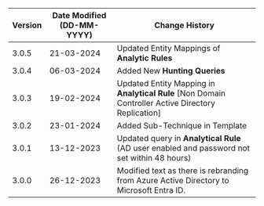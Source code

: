 | **Version** | **Date Modified (DD-MM-YYYY)** | **Change History**                                                                         |
|-------------|--------------------------------|--------------------------------------------------------------------------------------------|
| 3.0.5       | 21-03-2024                     | Updated Entity Mappings of **Analytic Rules** 																	|
| 3.0.4       | 06-03-2024                     | Added New **Hunting Queries**																	|
| 3.0.3       | 19-02-2024                     | Updated Entity Mapping in 	**Analytical Rule** [Non Domain Controller Active Directory Replication]														|
| 3.0.2       | 23-01-2024                     | Added Sub-Technique in Template															|
| 3.0.1       | 13-12-2023                     | Updated query in **Analytical Rule** (AD user enabled and password not set within 48 hours)|
| 3.0.0       | 26-12-2023                     | Modified text as there is rebranding from Azure Active Directory to Microsoft Entra ID.                   |                             
         
                                                                                                                 
